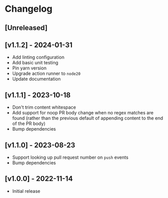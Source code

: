 # Changelog

## [Unreleased]

## [v1.1.2] - 2024-01-31

-   Add linting configuration
-   Add basic unit testing
-   Pin yarn version
-   Upgrade action runner to `node20`
-   Update documentation

## [v1.1.1] - 2023-10-18

-   Don't trim content whitespace
-   Add support for noop PR body change when no regex matches are found (rather than the previous default of appending content to the end of the PR body)
-   Bump dependencies

## [v1.1.0] - 2023-08-23

-   Support looking up pull request number on `push` events
-   Bump dependencies

## [v1.0.0] - 2022-11-14

-   Initial release

